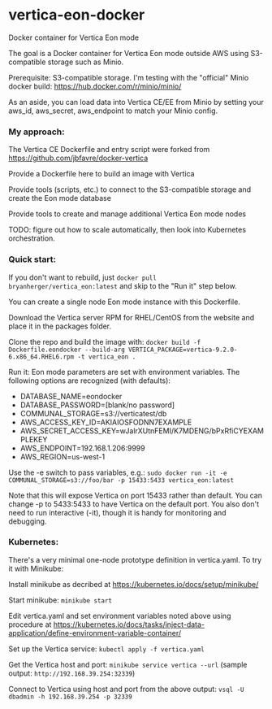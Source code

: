 # vertica-eon-docker
Docker container for Vertica Eon mode

The goal is a Docker container for Vertica Eon mode outside AWS using S3-compatible storage such as Minio.

Prerequisite: S3-compatible storage.  I'm testing with the "official" Minio docker build:  https://hub.docker.com/r/minio/minio/

As an aside, you can load data into Vertica CE/EE from Minio by setting your aws_id, aws_secret, aws_endpoint to match your Minio config.

### My approach:

The Vertica CE Dockerfile and entry script were forked from https://github.com/jbfavre/docker-vertica

Provide a Dockerfile here to build an image with Vertica

Provide tools (scripts, etc.) to connect to the S3-compatible storage and create the Eon mode database

Provide tools to create and manage additional Vertica Eon mode nodes

TODO: figure out how to scale automatically, then look into Kubernetes orchestration.

### Quick start:

If you don't want to rebuild, just `docker pull bryanherger/vertica_eon:latest` and skip to the "Run it" step below.

You can create a single node Eon mode instance with this Dockerfile.

Download the Vertica server RPM for RHEL/CentOS from the website and place it in the packages folder.

Clone the repo and build the image with:
`docker build -f Dockerfile.eondocker --build-arg VERTICA_PACKAGE=vertica-9.2.0-6.x86_64.RHEL6.rpm -t vertica_eon .`

Run it:  Eon mode parameters are set with environment variables.  The following options are recognized (with defaults):
- DATABASE_NAME=eondocker
- DATABASE_PASSWORD=[blank/no password]
- COMMUNAL_STORAGE=s3://verticatest/db
- AWS_ACCESS_KEY_ID=AKIAIOSFODNN7EXAMPLE
- AWS_SECRET_ACCESS_KEY=wJalrXUtnFEMI/K7MDENG/bPxRfiCYEXAMPLEKEY
- AWS_ENDPOINT=192.168.1.206:9999
- AWS_REGION=us-west-1

Use the -e switch to pass variables, e.g.:
`sudo docker run -it -e COMMUNAL_STORAGE=s3://foo/bar -p 15433:5433 vertica_eon:latest`

Note that this will expose Vertica on port 15433 rather than default.  You can change -p to 5433:5433 to have Vertica on the default port.
You also don't need to run interactive (-it), though it is handy for monitoring and debugging.

### Kubernetes:

There's a very minimal one-node prototype definition in vertica.yaml.  To try it with Minikube:

Install minikube as decribed at https://kubernetes.io/docs/setup/minikube/
 
Start minikube: `minikube start`
 
Edit vertica.yaml and set environment variables noted above using procedure at https://kubernetes.io/docs/tasks/inject-data-application/define-environment-variable-container/
 
Set up the Vertica service: `kubectl apply -f vertica.yaml`

Get the Vertica host and port: `minikube service vertica --url`  (sample output: `http://192.168.39.254:32339`)

Connect to Vertica using host and port from the above output: `vsql -U dbadmin -h 192.168.39.254 -p 32339`
